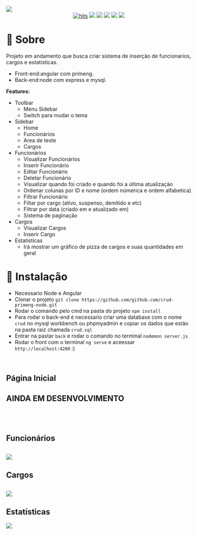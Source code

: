 <img src="https://user-images.githubusercontent.com/61124602/213936128-42841e13-faa1-4f6d-b2b6-e3324e64d5c1.png">


<div align="center">
  <a href="https://github.com/EriikSilva/crud-primeng-node"><img alt="hits" src="https://hits.sh/github.com/EriikSilva/crud-primeng-node.svg"></a>
  <a href="https://github.com/EriikSilva/crud-primeng-node/graphs/commit-activity"><img src="https://img.shields.io/github/last-commit/EriikSilva/crud-primeng-node"></a>
  <a href="https://github.com/EriikSilva/crud-primeng-node"><img src="https://img.shields.io/badge/
  -In%20Progress-yellow"></a>
  <a href="https://github.com/EriikSilva/crud-primeng-node/stargazers"><img src="https://img.shields.io/github/stars/EriikSilva/crud-primeng-node?style=social"></a>
  <a href="https://github.com/EriikSilva/crud-primeng-node/network/members"><img src="https://img.shields.io/github/forks/EriikSilva/crud-primeng-node?style=social"></a>
  <a href="https://github.com/EriikSilva"><img src="https://img.shields.io/github/followers/EriikSilva?style=social"></a>
</div>



# 💬 Sobre
Projeto em andamento que busca criar sistema de inserção de funcionarios, cargos e estatisticas.
<br>
- Front-end:angular com primeng.
- Back-end:node com express e mysql.

<b>Features:</b>
- Toolbar
  - Menu Sidebar
  - Switch para mudar o tema
- Sidebar
  - Home
  - Funcionários 
  - Area de teste
  - Cargos
- Funcionários
  - Visualizar Funcionários
  - Inserir Funcionário
  - Editar Funcionário
  - Deletar Funcionário
  - Visualizar quando foi criado e quando foi a última atualização
  - Ordenar colunas por ID e nome (ordem númerica e ordem alfabetica)
  - Filtrar Funcionário
  - Filtar por cargo (ativo, suspenso, demitido e etc)
  - Filtrar por data (criado em e atualizado em)
  - Sistema de paginação
- Cargos
  - Visualizar Cargos
  - Inserir Cargo
- Estatísticas
  - Irá mostrar um gráfico de pizza de cargos e suas quantidades em geral
# 💾 Instalação
- Necessario Node e Angular
- Clonar o projeto ```git clone https://github.com/github.com/crud-primeng-node.git```
- Rodar o comando pelo cmd na pasta do projeto ```npm install```
- Para rodar o back-end é necessario criar uma database com o nome ```crud``` no mysql workbench ou phpmyadmin e copiar os dados    que estão na pasta raiz chamada ```crud.sql```
- Entrar na pastar ```back``` e rodar o comando no terminal ```nodemon server.js```
- Rodar o front com o terminal ```ng serve``` e aceessar ```http://localhost:4200``` :)



<br>
<h2>Página Inicial<h2>
<h2>AINDA EM DESENVOLVIMENTO<h2>
<br>
<h2>Funcionários<h2>
<img src="https://user-images.githubusercontent.com/61124602/214472835-03925f3d-25a8-4c02-9a23-16270bec869e.png">
<br>
<h2>Cargos<h2>
<img src="https://user-images.githubusercontent.com/61124602/214472937-5085bb06-d291-4ff1-b90d-f0a463da1859.png">
<br>
<h2>Estatísticas</h2>
<img src="https://user-images.githubusercontent.com/61124602/214473033-e9201f55-205d-415b-ab4a-6337a11c3e84.png">


